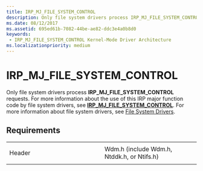 ```yaml
---
title: IRP_MJ_FILE_SYSTEM_CONTROL
description: Only file system drivers process IRP_MJ_FILE_SYSTEM_CONTROL requests.
ms.date: 08/12/2017
ms.assetid: 695ed61b-7082-44be-ae82-ddc3e4a0b8d0
keywords:
 - IRP_MJ_FILE_SYSTEM_CONTROL Kernel-Mode Driver Architecture
ms.localizationpriority: medium
---
```


# IRP\_MJ\_FILE\_SYSTEM\_CONTROL


Only file system drivers process **IRP\_MJ\_FILE\_SYSTEM\_CONTROL** requests. For more information about the use of this IRP major function code by file system drivers, see [**IRP\_MJ\_FILE\_SYSTEM\_CONTROL**](../ifs/irp-mj-file-system-control.md). For more information about file system drivers, see [File System Drivers](../ifs/index.md).

Requirements
------------

<table>
<colgroup>
<col width="50%" />
<col width="50%" />
</colgroup>
<tbody>
<tr class="odd">
<td><p>Header</p></td>
<td>Wdm.h (include Wdm.h, Ntddk.h, or Ntifs.h)</td>
</tr>
</tbody>
</table>

